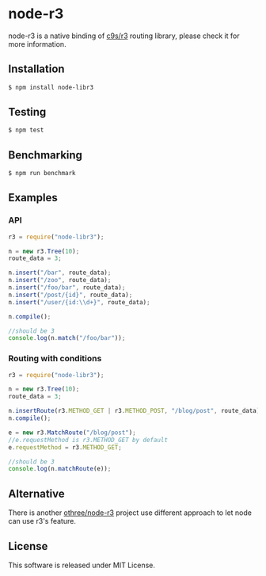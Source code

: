 # node-r3

node-r3 is a native binding of [c9s/r3](https://github.com/c9s/r3) routing library, please check it for more information.

## Installation

```bash
$ npm install node-libr3
```

## Testing

```bash
$ npm test
```

## Benchmarking

```bash
$ npm run benchmark
```

## Examples

### API

```JavaScript
r3 = require("node-libr3");

n = new r3.Tree(10);
route_data = 3;

n.insert("/bar", route_data);
n.insert("/zoo", route_data);
n.insert("/foo/bar", route_data);
n.insert("/post/{id}", route_data);
n.insert("/user/{id:\\d+}", route_data);

n.compile();

//should be 3
console.log(n.match("/foo/bar"));
```

### Routing with conditions

```JavaScript
r3 = require("node-libr3");

n = new r3.Tree(10);
route_data = 3;

n.insertRoute(r3.METHOD_GET | r3.METHOD_POST, "/blog/post", route_data);
n.compile();

e = new r3.MatchRoute("/blog/post");
//e.requestMethod is r3.METHOD_GET by default
e.requestMethod = r3.METHOD_GET;

//should be 3
console.log(n.matchRoute(e));
```

## Alternative

There is another [othree/node-r3](https://github.com/othree/node-r3) project use different approach to let node can use r3's feature.

## License

This software is released under MIT License.
